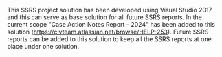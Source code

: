 This SSRS project solution has been developed using Visual Studio 2017 and this can serve as base solution for all future SSRS reports.
In the current scope "Case Action Notes Report - 2024" has been added to this solution (https://civteam.atlassian.net/browse/HELP-253).
Future SSRS reports can be added to this solution to keep all the SSRS reports at one place under one solution.
